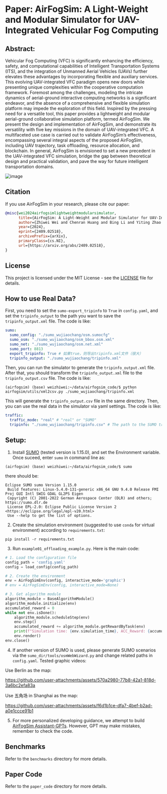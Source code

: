 # Paper: AirFogSim: A Light-Weight and Modular Simulator for UAV-Integrated Vehicular Fog Computing
## Abstract:
Vehicular Fog Computing (VFC) is significantly enhancing the efficiency, safety, and computational capabilities of Intelligent Transportation Systems (ITS), and the integration of Unmanned Aerial Vehicles (UAVs) further elevates these advantages by incorporating flexible and auxiliary services. This evolving UAV-integrated VFC paradigm opens new doors while presenting unique complexities within the cooperative computation framework. Foremost among the challenges, modeling the intricate dynamics of aerial-ground interactive computing networks is a significant endeavor, and the absence of a comprehensive and flexible simulation platform may impede the exploration of this field. Inspired by the pressing need for a versatile tool, this paper provides a lightweight and modular aerial-ground collaborative simulation platform, termed AirFogSim. We present the design and implementation of AirFogSim, and demonstrate its versatility with five key missions in the domain of UAV-integrated VFC. A multifaceted use case is carried out to validate AirFogSim’s effectiveness, encompassing several integral aspects of the proposed AirFogSim, including UAV trajectory, task offloading, resource allocation, and blockchain. In general, AirFogSim is envisioned to set a new precedent in the UAV-integrated VFC simulation, bridge the gap between theoretical design and practical validation, and pave the way for future intelligent transportation domains. 

![image](https://github.com/ZhiweiWei-NAMI/AirFogSim/assets/153070550/0e28ce03-8eed-40e7-8f9d-a85e067df575)

## Citation

If you use AirFogSim in your research, please cite our paper:

```bibtex
@misc{wei2024airfogsimlightweightmodularsimulator,
      title={AirFogSim: A Light-Weight and Modular Simulator for UAV-Integrated Vehicular Fog Computing}, 
      author={Zhiwei Wei and Chenran Huang and Bing Li and Yiting Zhao and Xiang Cheng and Liuqing Yang and Rongqing Zhang},
      year={2024},
      eprint={2409.02518},
      archivePrefix={arXiv},
      primaryClass={cs.NI},
      url={https://arxiv.org/abs/2409.02518}, 
}
```

## License

This project is licensed under the MIT License - see the [LICENSE](LICENSE) file for details.

## How to use Real Data?
<!-- 在config.yaml中sumo-export_tripinfo设置为True，设置tripinfo_output，可以在指定位置输出tripinfo_output.xml文件 -->
First, you need to set the `sumo-export_tripinfo` to `True` in `config.yaml`, and set the `tripinfo_output` to the path you want to save the `tripinfo_output.xml` file. The code is like:
```yaml
sumo:
  sumo_config: "./sumo_wujiaochang/osm.sumocfg"
  sumo_osm: "./sumo_wujiaochang/osm_bbox.osm.xml"
  sumo_net: "./sumo_wujiaochang/osm.net.xml"
  sumo_port: 8813
  export_tripinfo: True # 如果true，则导出tripinfo.xml文件（很大）
  tripinfo_output: "./sumo_wujiaochang/tripinfo.xml"
```
Then, you can run the simulator to generate the `tripinfo_output.xml` file. After that, you should transform the `tripinfo_output.xml` file to the `tripinfo_output.csv` file. The code is like:
```
(airfogsim) (base) weizhiwei:~/data/airfogsim_code/$ python airfogsim/utils/xml2csv.py ./sumo_wujiaochang/tripinfo.xml
```
This will generate the `tripinfo_output.csv` file in the same directory. Then, you can use the real data in the simulator via yaml settings. The code is like:
```yaml
traffic:
  traffic_mode: "real" # "real" or "SUMO"
  tripinfo: "./sumo_wujiaochang/tripinfo.csv" # The path to the SUMO tripinfo file
```


## Setup:
1. Install [SUMO](https://sourceforge.net/projects/sumo/files/sumo/) (tested version is 1.15.0), and set the Environment variable. Once suceed, enter `sumo` in command line as:
```
(airfogsim) (base) weizhiwei:~/data/airfogsim_code/$ sumo
```
there should be:
```
Eclipse SUMO sumo Version 1.15.0
 Build features: Linux-5.4.0-131-generic x86_64 GNU 9.4.0 Release FMI Proj GUI Intl SWIG GDAL GL2PS Eigen
 Copyright (C) 2001-2022 German Aerospace Center (DLR) and others; https://sumo.dlr.de
 License EPL-2.0: Eclipse Public License Version 2 <https://eclipse.org/legal/epl-v20.html>
 Use --help to get the list of options.
```
2. Create the simulation environment (suggested to use `conda` for virtual environment) according to `requirements.txt`:
```
pip install -r requirements.txt
```
3. Run `example01_offloading_example.py`. Here is the main code:
```python
# 1. Load the configuration file
config_path = 'config.yaml'
config = load_config(config_path)

# 2. Create the environment
env = AirFogSimEnv(config, interactive_mode='graphic')
# env = AirFogSimEnv(config, interactive_mode=None)

# 3. Get algorithm module
algorithm_module = BaseAlgorithmModule()
algorithm_module.initialize(env)
accumulated_reward = 0
while not env.isDone():
    algorithm_module.scheduleStep(env)
    env.step()
    accumulated_reward += algorithm_module.getRewardByTask(env)
    print(f"Simulation time: {env.simulation_time}, ACC_Reward: {accumulated_reward}", end='\r')
    env.render()
env.close()
```

4. If another version of SUMO is used, please generate SUMO scenarios via the `sumo_dir/tools/osmWebWizard.py` and change related paths in `config.yaml`. Tested graphic videos:

Use Berlin as the map:

https://github.com/user-attachments/assets/570a2980-77b8-42a1-818d-3a6bc2efa83a

Use 五角场 in Shanghai as the map:

https://github.com/user-attachments/assets/f6d1b1ce-dfa7-4bef-b2ad-a0e1ccce91b1

5. For more personalized developing guidance, we attempt to build [AirFogSim Assistant-GPTs](https://chatgpt.com/g/g-uTOZnSsOr-airfogsim-assistant). However, GPT may make mistakes, remember to check the code.


## Benchmarks
Refer to the `benchmarks` directory for more details.

## Paper Code
Refer to the `paper_code` directory for more details.
